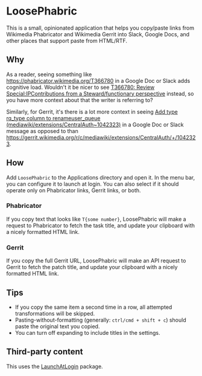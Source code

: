# LoosePhabric

This is a small, opinionated application that helps you copy/paste links from Wikimedia Phabricator and Wikimedia Gerrit into Slack, Google Docs, and other places that support paste from HTML/RTF.

## Why

As a reader, seeing something like https://phabricator.wikimedia.org/T366780 in a Google Doc or Slack adds cognitive load. Wouldn't it be nicer to see [T366780: Review Special:IPContributions from a Steward/functionary perspective](https://phabricator.wikimedia.org/T366780) instead, so you have more context about that the writer is referring to?

Similarly, for Gerrit, it's there is a lot more context in seeing [Add type rq_type column to renameuser_queue (mediawiki/extensions/CentralAuth~1042323)](https://gerrit.wikimedia.org/r/c/mediawiki/extensions/CentralAuth/+/1042323) in a Google Doc or Slack message as opposed to than https://gerrit.wikimedia.org/r/c/mediawiki/extensions/CentralAuth/+/1042323.

## How

Add `LoosePhabric` to the Applications directory and open it. In the menu bar, you can configure it to launch at login. You can also select if it should operate only on Phabricator links, Gerrit links, or both.

### Phabricator

If you copy text that looks like `T{some number}`, LoosePhabric will make a request to Phabricator to fetch the task title, and update your clipboard with a nicely formatted HTML link.

### Gerrit

If you copy the full Gerrit URL, LoosePhabric will make an API request to Gerrit to fetch the patch title, and update your clipboard with a nicely formatted HTML link.

## Tips

* If you copy the same item a second time in a row, all attempted transformations will be skipped.
* Pasting-without-formatting (generally: `ctrl/cmd + shift + c`) should paste the original text you copied.
* You can turn off expanding to include titles in the settings.


## Third-party content

This uses the [LaunchAtLogin](https://github.com/sindresorhus/LaunchAtLogin-modern) package.

